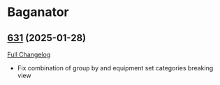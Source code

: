 # Baganator

## [631](https://github.com/Baganator/Baganator/tree/631) (2025-01-28)
[Full Changelog](https://github.com/Baganator/Baganator/compare/630...631) 

- Fix combination of group by and equipment set categories breaking view  
